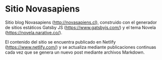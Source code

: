 # Sitio Novasapiens

Sitio blog Novasapiens (http://novasapiens.cl), construido con el generador de sitios estáticos Gatsby JS (https://www.gatsbyjs.com/) y el tema Novela (https://novela.narative.co/). 

El contenido del sitio se encuentra publicado en Netlify (https://www.netlify.com/) y se actualiza mediante publicaciones continuas cada vez que se genera un nuevo post mediante archivos Markdown.
